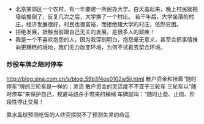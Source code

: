 - 北京某郊区一个农村，有一年要建一所民办大学。白天盖起来，晚上村民就把墙给推倒了，反复几次之后，大学换了一个村庄。
若干年后，大学坐落的村庄，经济发展很好，村民也很富裕，而拒绝建大学的村庄，依然穷困。
- 拒绝发展，抵触当前跟自己无关的发展，是很多人的顽疾！
- 我是一个不喜欢抱怨的人，因为我深刻明白，抱怨毫无意义，甚至会把事情推向更糟糕的境地，我们无力改变环境，为何不试着去契合环境。

### 炒股车牌之随时停车
http://blog.sina.com.cn/s/blog_59b3f4ee0102w5ij.html
散户资金和挂着“随时停车”牌的三轮车是一样的：灵活
散户资金的灵活度不不亚于三轮车
三轮车以“随时停车”来保护自己，规避马路杀手带来的横祸
车牌就叫：“随时止盈、止损、阶段性停止交易！

靠水晶球预测吃饭的人终究摆脱不了预测失灵的命运
